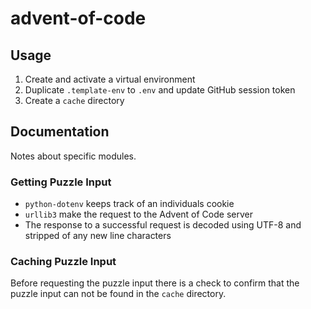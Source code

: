 # advent-of-code

## Usage
1) Create and activate a virtual environment
1) Duplicate `.template-env` to `.env` and update GitHub session token
1) Create a `cache` directory

## Documentation
Notes about specific modules.

### Getting Puzzle Input
- `python-dotenv` keeps track of an individuals cookie
- `urllib3` make the request to the Advent of Code server
- The response to a successful request is decoded using UTF-8 and stripped of any new line characters

### Caching Puzzle Input
Before requesting the puzzle input there is a check to confirm that the puzzle input can not be found in the `cache` directory.